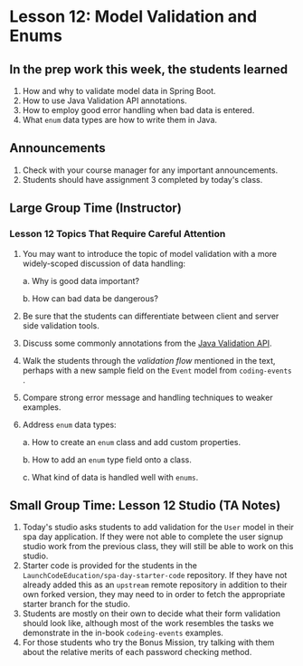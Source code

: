 # Lesson 12: Model Validation and Enums

## In the prep work this week, the students learned

1. How and why to validate model data in Spring Boot.
1. How to use Java Validation API annotations.
1. How to employ good error handling when bad data is entered.
1. What ``enum`` data types are how to write them in Java.

## Announcements

1. Check with your course manager for any important announcements.
1. Students should have assignment 3 completed by today's class.

## Large Group Time (Instructor)

### Lesson 12 Topics That Require Careful Attention

1. You may want to introduce the topic of model validation with a more widely-scoped discussion of data handling:

   a. Why is good data important?

   b. How can bad data be dangerous?

1. Be sure that the students can differentiate between client and server side validation tools.
1. Discuss some commonly annotations from the [Java Validation API](https://javaee.github.io/javaee-spec/javadocs/javax/validation/constraints/package-summary.html).
1. Walk the students through the *validation flow* mentioned in the text, perhaps with a new sample field on the ``Event`` model from ``coding-events`` .
1. Compare strong error message and handling techniques to weaker examples.
1. Address ``enum`` data types:

   a. How to create an ``enum`` class and add custom properties.

   b. How to add an ``enum`` type field onto a class.

   c. What kind of data is handled well with ``enums``.

## Small Group Time: Lesson 12 Studio (TA Notes)

1. Today's studio asks students to add validation for the ``User`` model in their spa day application. If they were not able to complete the user signup studio work from the previous class, they will still be able to work on this studio.
1. Starter code is provided for the students in the ``LaunchCodeEducation/spa-day-starter-code`` repository. If they have not already added this as an ``upstream`` remote repository in addition to their own forked version, they may need to in order to fetch the appropriate starter branch for the studio.
1. Students are mostly on their own to decide what their form validation should look like, although most of the work resembles the tasks we 
demonstrate in the in-book ``codeing-events`` examples. 
1. For those students who try the Bonus Mission, try talking with them about the relative merits of each password checking method. 

